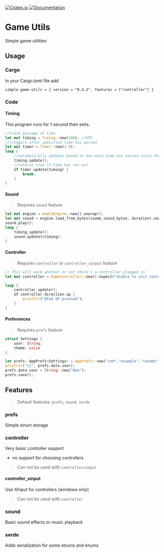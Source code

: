 [![Crates.io](https://img.shields.io/crates/v/simple-game-utils)](https://crates.io/crates/simple-game-utils "Crates.io version")
[![Documentation](https://img.shields.io/docsrs/simple-game-utils)](https://docs.rs/simple-game-utils "Documentation")

# Game Utils

Simple game utilities 

## Usage

### Cargo

In your Cargo.toml file add

```
simple-game-utils = { version = "0.4.2", features = ["controller"] }
```

### Code

#### Timing

This program runs for 1 second then exits. 
```rust
//track passage of time
let mut timing = Timing::new(240); //UPS
//triggers after specified time has passed
let mut timer = Timer::new(1.0);
loop {
    //automatically updates based on how much time has passed since the last call
    timing.update();
    //returns true if time has run out
    if timer.update(timing) {
        break;
    }   
}
```

#### Sound

> Requires `sound` feature

```rust
let mut engine = AudioEngine::new().unwrap();
let mut sound = engine.load_from_bytes(&some_sound_bytes, duration).unwrap();
sound.play();
loop {
    timing.update();
    sound.update(&timing);
} 
```

#### Controller

> Requires `controller` or `controller_xinput` feature

```rust
// This will work whether or not there's a controller plugged in
let mut controller = GameController::new().expect("Unable to init controller lib");

loop {
    controller.update();
    if controller.direction.up {
        println!("DPad UP pressed");
    }
}
```

#### Preferences

> Requires `prefs` feature

```rust
struct Settings {
    user: String,
    theme: usize
}

let prefs: AppPrefs<Settings> = AppPrefs::new("com","example","readme", || Settings::default()).unwrap();
println!("{}", prefs.data.user);
prefs.data.user = String::new("New");
prefs.save();
```

## Features

> Default features: `prefs`, `sound`, `serde`

### prefs

Simple struct storage

### controller

Very basic controller support

- no support for choosing controllers

> Can not be used with `controllerxinput`

#### controller_xinput

Use XInput for controllers (windows only)

> Can not be used with `controller`

### sound

Basic sound effects or music playback

### serde

Adds serialization for some structs and enums